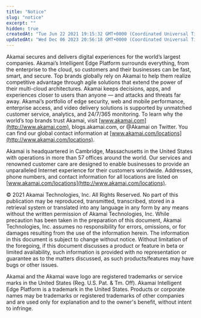 ```yaml
---
title: "Notice"
slug: "notice"
excerpt: ""
hidden: true
createdAt: "Tue Jun 22 2021 19:15:32 GMT+0000 (Coordinated Universal Time)"
updatedAt: "Wed Dec 06 2023 20:56:18 GMT+0000 (Coordinated Universal Time)"
---
```

Akamai secures and delivers digital experiences for the world’s largest companies. Akamai’s Intelligent Edge Platform surrounds everything, from the enterprise to the cloud, so customers and their businesses can be fast, smart, and secure. Top brands globally rely on Akamai to help them realize competitive advantage through agile solutions that extend the power of their multi-cloud architectures. Akamai keeps decisions, apps, and experiences closer to users than anyone — and attacks and threats far away. Akamai’s portfolio of edge security, web and mobile performance, enterprise access, and video delivery solutions is supported by unmatched customer service, analytics, and 24/7/365 monitoring. To learn why the world’s top brands trust Akamai, visit [www.akamai.com](http://www.akamai.com), blogs.akamai.com, or @Akamai on Twitter. You can find our global contact information at [www.akamai.com/locations](http://www.akamai.com/locations).

Akamai is headquartered in Cambridge, Massachusetts in the United States with operations in more than 57 offices around the world. Our services and renowned customer care are designed to enable businesses to provide an unparalleled Internet experience for their customers worldwide. Addresses, phone numbers, and contact information for all locations are listed on [www.akamai.com/locations](http://www.akamai.com/locations).

© 2021 Akamai Technologies, Inc. All Rights Reserved. No part of this publication may be reproduced, transmitted, transcribed, stored in a retrieval system or translated into any language in any form by any means without the written permission of Akamai Technologies, Inc. While precaution has been taken in the preparation of this document, Akamai Technologies, Inc. assumes no responsibility for errors, omissions, or for damages resulting from the use of the information herein. The information in this document is subject to change without notice. Without limitation of the foregoing, if this document discusses a product or feature in beta or limited availability, such information is provided with no representation or guarantee as to the matters discussed, as such products/features may have bugs or other issues.

Akamai and the Akamai wave logo are registered trademarks or service marks in the United States (Reg. U.S. Pat. & Tm. Off). Akamai Intelligent Edge Platform is a trademark in the United States. Products or corporate names may be trademarks or registered trademarks of other companies and are used only for explanation and to the owner's benefit, without intent to infringe.

